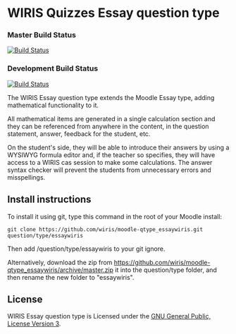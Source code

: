 # WIRIS Quizzes Essay question type
### Master Build Status
[![Build Status](https://travis-ci.org/wiris/moodle-qtype_essaywiris.svg?branch=master)](https://travis-ci.org/wiris/moodle-qtype_essaywiris)
### Development Build Status
[![Build Status](https://travis-ci.org/wiris/moodle-qtype_essaywiris.svg?branch=development)](https://travis-ci.org/wiris/moodle-qtype_essaywiris)

The WIRIS Essay question type extends the Moodle Essay type, adding mathematical functionality to it.

All mathematical items are generated in a single calculation section and they can be referenced from anywhere in the content, in the question statement, answer, feedback for the student, etc.

On the student's side, they will be able to introduce their answers by using a WYSIWYG formula editor and, if the teacher so specifies, they will have access to a WIRIS cas session to make some calculations. The answer syntax checker will prevent the students from unnecessary errors and misspellings.

## Install instructions

To install it using git, type this command in the root of your Moodle install:
```
git clone https://github.com/wiris/moodle-qtype_essaywiris.git question/type/essaywiris
```

Then add /question/type/essaywiris to your git ignore.

Alternatively, download the zip from <https://github.com/wiris/moodle-qtype_essaywiris/archive/master.zip> it into the question/type folder, and then rename the new folder to "essaywiris".


## License


WIRIS Essay question type is Licensed under the [GNU General Public, License Version 3](https://www.gnu.org/licenses/gpl-3.0.en.html).
